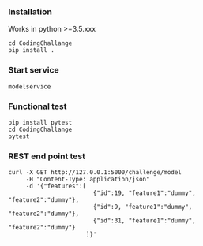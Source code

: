 ### Installation
Works in python >=3.5.xxx 

```
cd CodingChallange
pip install .
```

### Start service

```
modelservice
```

### Functional test
```
pip install pytest
cd CodingChallange
pytest

```

### REST end point test
```
curl -X GET http://127.0.0.1:5000/challenge/model 
     -H "Content-Type: application/json" 
     -d '{"features":[
                        {"id":19, "feature1":"dummy", "feature2":"dummy"},
                        {"id":9, "feature1":"dummy", "feature2":"dummy"},
                        {"id":31, "feature1":"dummy", "feature2":"dummy"}
                      ]}'
```